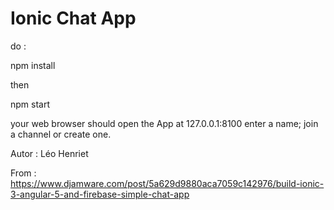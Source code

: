 # Ionic Chat App
do :
  
  npm install

then 

  npm start

your web browser should open the App at 127.0.0.1:8100
enter a name;
join a channel or create one.

Autor : Léo Henriet

From : https://www.djamware.com/post/5a629d9880aca7059c142976/build-ionic-3-angular-5-and-firebase-simple-chat-app
